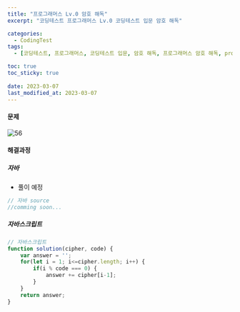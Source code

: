 ```yaml
---
title: "프로그래머스 Lv.0 암호 해독"
excerpt: "코딩테스트 프로그래머스 Lv.0 코딩테스트 입문 암호 해독"

categories:
  - CodingTest
tags:
  - [코딩테스트, 프로그래머스, 코딩테스트 입문, 암호 해독, 프로그래머스 암호 해독, programmers, codingtest, 코딩테스트 연습, 프로그래머스 암호 해독 자바, 자바 코딩 테스트, 자바 암호 해독, 자바스크립트 암호 해독, 암호 해독 자바스크립트]

toc: true
toc_sticky: true
 
date: 2023-03-07
last_modified_at: 2023-03-07
---
```


#### 문제
![56](/assets/images/56.png)

#### 해결과정

##### 자바 
* 풀이 예정

```java
// 자바 source
//comming soon...
```

##### 자바스크립트 

```javascript
// 자바스크립트
function solution(cipher, code) {
    var answer = '';
    for(let i = 1; i<=cipher.length; i++) {
        if(i % code === 0) {
            answer += cipher[i-1];
        }
    }
    return answer;
}
```